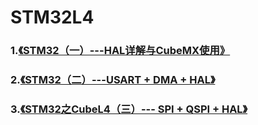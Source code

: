 # STM32L4



### 1.[《STM32（一）---HAL详解与CubeMX使用》](https://blog.csdn.net/m0_37621078/article/details/100084448)



### 2.[《STM32（二）---USART + DMA + HAL》](https://blog.csdn.net/m0_37621078/article/details/100164277)



### 3.[《STM32之CubeL4（三）--- SPI + QSPI + HAL》](https://blog.csdn.net/m0_37621078/article/details/101395150)

